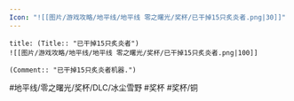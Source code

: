 ```yaml
---
Icon: "![[图片/游戏攻略/地平线/地平线 零之曙光/奖杯/已干掉15只炙炎者.png|30]]"
---
```

```ad-common-bronze-trophy
title: (Title:: "已干掉15只炙炎者")
![[图片/游戏攻略/地平线/地平线 零之曙光/奖杯/已干掉15只炙炎者.png|100]]

(Comment:: "已干掉15只炙炎者机器.")
```

#地平线/零之曙光/奖杯/DLC/冰尘雪野 #奖杯 #奖杯/铜
